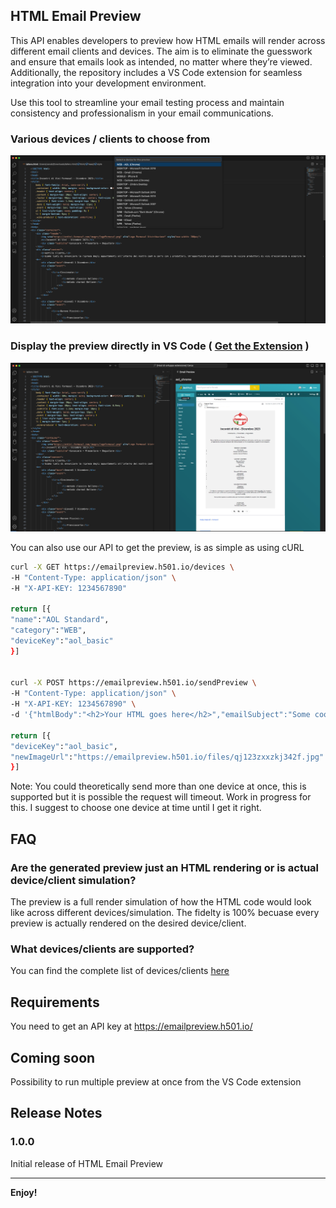 ## HTML Email Preview

This API enables developers to preview how HTML emails will render across different email clients and devices. The aim is to eliminate the guesswork and ensure that emails look as intended, no matter where they’re viewed. Additionally, the repository includes a VS Code extension for seamless integration into your development environment. 

Use this tool to streamline your email testing process and maintain consistency and professionalism in your email communications.

### Various devices / clients to choose from
![Device List](imgs/extension_devices.png)

### Display the preview directly in VS Code ( [Get the Extension](https://marketplace.visualstudio.com/items?itemName=H501Cloud.html-email-preview) )
![HTML Preview](imgs/extension_preview.png)

You can also use our API to get the preview, is as simple as using cURL

```bash
curl -X GET https://emailpreview.h501.io/devices \
-H "Content-Type: application/json" \
-H "X-API-KEY: 1234567890"

return [{
"name":"AOL Standard",
"category":"WEB",
"deviceKey":"aol_basic"
}]


curl -X POST https://emailpreview.h501.io/sendPreview \
-H "Content-Type: application/json" \
-H "X-API-KEY: 1234567890" \
-d '{"htmlBody":"<h2>Your HTML goes here</h2>","emailSubject":"Some cool stuff","devices":["microsoft_outlook_2016"]}'

return [{
"deviceKey":"aol_basic",
"newImageUrl":"https://emailpreview.h501.io/files/qj123zxxzkj342f.jpg"
}]
```

Note: You could theoretically send more than one device at once, this is supported but it is possible the request will timeout. Work in progress for this. I suggest to choose one device at time until I get it right.

## FAQ

### Are the generated preview just an HTML rendering or is actual device/client simulation?
The preview is a full render simulation of how the HTML code would look like across different devices/simulation. The fidelty is 100% becuase every preview is actually rendered on the desired device/client.

### What devices/clients are supported?
You can find the complete list of devices/clients [here](https://github.com/NeverVane/html-email-preview/blob/master/devices-list.txt)

## Requirements

You need to get an API key at https://emailpreview.h501.io/

## Coming soon

Possibility to run multiple preview at once from the VS Code extension 

## Release Notes

### 1.0.0

Initial release of HTML Email Preview

---

**Enjoy!**

